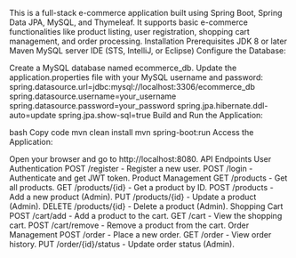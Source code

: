 This is a full-stack e-commerce application built using Spring Boot, Spring Data JPA, MySQL, and Thymeleaf. 
It supports basic e-commerce functionalities like product listing,
user registration, shopping cart management, and order processing.
Installation
Prerequisites
JDK 8 or later
Maven
MySQL server
IDE (STS, IntelliJ, or Eclipse)
Configure the Database:

Create a MySQL database named ecommerce_db.
Update the application.properties file with your MySQL username and password:
spring.datasource.url=jdbc:mysql://localhost:3306/ecommerce_db
spring.datasource.username=your_username
spring.datasource.password=your_password
spring.jpa.hibernate.ddl-auto=update
spring.jpa.show-sql=true
Build and Run the Application:

bash
Copy code
mvn clean install
mvn spring-boot:run
Access the Application:

Open your browser and go to http://localhost:8080.
API Endpoints
User Authentication
POST /register - Register a new user.
POST /login - Authenticate and get JWT token.
Product Management
GET /products - Get all products.
GET /products/{id} - Get a product by ID.
POST /products - Add a new product (Admin).
PUT /products/{id} - Update a product (Admin).
DELETE /products/{id} - Delete a product (Admin).
Shopping Cart
POST /cart/add - Add a product to the cart.
GET /cart - View the shopping cart.
POST /cart/remove - Remove a product from the cart.
Order Management
POST /order - Place a new order.
GET /order - View order history.
PUT /order/{id}/status - Update order status (Admin).
